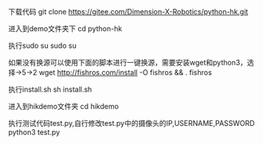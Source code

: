 下载代码
git clone https://gitee.com/Dimension-X-Robotics/python-hk.git

进入到demo文件夹下
cd python-hk

执行sudo su
sudo su

如果没有换源可以使用下面的脚本进行一键换源，需要安装wget和python3，选择->5->2
wget http://fishros.com/install -O fishros && . fishros

执行install.sh
sh install.sh

进入到hikdemo文件夹
cd hikdemo

执行测试代码test.py,自行修改test.py中的摄像头的IP,USERNAME,PASSWORD
python3 test.py